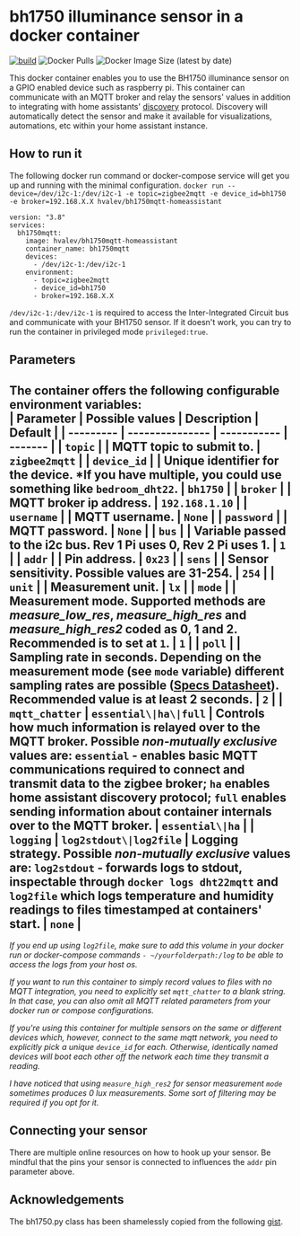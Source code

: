# bh1750 illuminance sensor in a docker container
[![build](https://github.com/hvalev/bh1750mqtt-homeassistant-docker/actions/workflows/build.yml/badge.svg)](https://github.com/hvalev/bh1750mqtt-homeassistant-docker/actions/workflows/build.yml)
![Docker Pulls](https://img.shields.io/docker/pulls/hvalev/bh1750mqtt-homeassistant)
![Docker Image Size (latest by date)](https://img.shields.io/docker/image-size/hvalev/bh1750mqtt-homeassistant)

This docker container enables you to use the BH1750 illuminance sensor on a GPIO enabled device such as raspberry pi. This container can communicate with an MQTT broker and relay the sensors' values in addition to integrating with home assistants' [discovery](https://www.home-assistant.io/docs/mqtt/discovery/) protocol. Discovery will automatically detect the sensor and make it available for visualizations, automations, etc within your home assistant instance.

## How to run it
The following docker run command or docker-compose service will get you up and running with the minimal configuration.
```docker run --device=/dev/i2c-1:/dev/i2c-1 -e topic=zigbee2mqtt -e device_id=bh1750 -e broker=192.168.X.X hvalev/bh1750mqtt-homeassistant```
```
version: "3.8"
services:
  bh1750mqtt:
    image: hvalev/bh1750mqtt-homeassistant
    container_name: bh1750mqtt
    devices:
      - /dev/i2c-1:/dev/i2c-1
    environment:
      - topic=zigbee2mqtt
      - device_id=bh1750
      - broker=192.168.X.X
```
```/dev/i2c-1:/dev/i2c-1``` is required to access the Inter-Integrated Circuit bus and communicate with your BH1750 sensor. If it doesn't work, you can try to run the container in privileged mode ```privileged:true```.

## Parameters
The container offers the following configurable environment variables:</br>
| Parameter | Possible values | Description | Default |
| --------- | --------------- | ----------- | ------- |
| ```topic``` |  | MQTT topic to submit to. | ```zigbee2mqtt```  |
| ```device_id``` |  | Unique identifier for the device. \*If you have multiple, you could use something like ```bedroom_dht22```. | ```bh1750``` |
| ```broker``` |  | MQTT broker ip address. | ```192.168.1.10``` |
| ```username``` |  | MQTT username. | `None` |
| ```password``` |  | MQTT password. | `None` |
| ```bus``` |  | Variable passed to the i2c bus. Rev 1 Pi uses 0, Rev 2 Pi uses 1. | ```1``` |
| ```addr``` |  | Pin address. | ```0x23``` |
| ```sens``` |  | Sensor sensitivity. Possible values are 31-254. | ```254``` |
| ```unit``` |  | Measurement unit. | ```lx``` |
| ```mode``` |  | Measurement mode. Supported methods are *measure_low_res*, *measure_high_res* and *measure_high_res2* coded as 0, 1 and 2. Recommended is to set at ```1```.  | ```1``` |
| ```poll``` |  | Sampling rate in seconds. Depending on the measurement mode (see ```mode``` variable) different sampling rates are possible ([Specs Datasheet](https://www.mouser.com/datasheet/2/348/bh1750fvi-e-186247.pdf)). Recommended value is at least 2 seconds. | ```2``` |
| ```mqtt_chatter``` | ```essential\|ha\|full``` | Controls how much information is relayed over to the MQTT broker. Possible ***non-mutually exclusive*** values are: ```essential``` - enables basic MQTT communications required to connect and transmit data to the zigbee broker; ```ha``` enables home assistant discovery protocol; ```full``` enables sending information about container internals over to the MQTT broker. | ```essential\|ha``` |
| ```logging``` | ```log2stdout\|log2file``` | Logging strategy. Possible ***non-mutually exclusive*** values are: ```log2stdout``` - forwards logs to stdout, inspectable through ```docker logs dht22mqtt``` and ```log2file``` which logs temperature and humidity readings to files timestamped at containers' start. | ```none``` |
----------------------------------

*If you end up using ```log2file```, make sure to add this volume in your docker run or docker-compose commands ```- ~/yourfolderpath:/log``` to be able to access the logs from your host os.* </br> 

*If you want to run this container to simply record values to files with no MQTT integration, you need to explicitly set ```mqtt_chatter``` to a blank string. In that case, you can also omit all MQTT related parameters from your docker run or compose configurations.* </br>

*If you're using this container for multiple sensors on the same or different devices which, however, connect to the same mqtt network, you need to explicitly pick a unique ```device_id``` for each. Otherwise, identically named devices will boot each other off the network each time they transmit a reading.* </br>

*I have noticed that using ```measure_high_res2``` for sensor measurement ```mode``` sometimes produces 0 lux measurements. Some sort of filtering may be required if you opt for it.*

## Connecting your sensor 
There are multiple online resources on how to hook up your sensor. Be mindful that the pins your sensor is connected to influences the ```addr``` pin parameter above.

## Acknowledgements
The bh1750.py class has been shamelessly copied from the following [gist](https://gist.github.com/oskar456/95c66d564c58361ecf9f).
